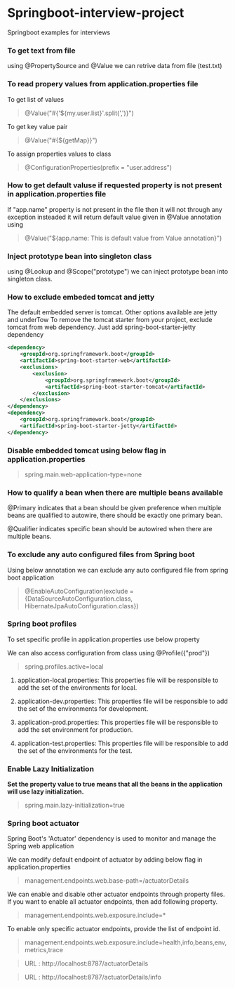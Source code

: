 # Springboot-interview-project
Springboot examples for interviews

### To get text from file 
using @PropertySource and @Value we can retrive data from file (test.txt)

### To read propery values from application.properties file

To get list of values
> @Value("#{'${my.user.list}'.split(',')}")

To get key value pair
> @Value("#{${getMap}}")

To assign properties values to class
> @ConfigurationProperties(prefix = "user.address")

### How to get default valuse if requested property is not present in application.properties file
If "app.name" property is not present in the file then it will not through any exception 
insteaded it will return default value given in @Value annotation using

> @Value("${app.name: This is default value from Value annotation}")

### Inject prototype bean into singleton class
using @Lookup and @Scope("prototype") we can inject prototype bean into singleton class.

### How to exclude embeded tomcat and jetty
The default embedded server is tomcat. Other options available are jetty and underTow
To remove the tomcat starter from your project, exclude tomcat from web dependency. Just add spring-boot-starter-jetty dependency
```xml
<dependency>
	<groupId>org.springframework.boot</groupId>
	<artifactId>spring-boot-starter-web</artifactId>
	<exclusions>
		<exclusion>
			<groupId>org.springframework.boot</groupId>
			<artifactId>spring-boot-starter-tomcat</artifactId>
		</exclusion>
	</exclusions>
</dependency>
<dependency>
    <groupId>org.springframework.boot</groupId>
    <artifactId>spring-boot-starter-jetty</artifactId>
</dependency>
```

### Disable embedded tomcat using below flag in application.properties
> spring.main.web-application-type=none

### How to qualify a bean when there are multiple beans available
@Primary indicates that a bean should be given preference when multiple beans are qualified to autowire, there should be exactly one primary bean.

@Qualifier indicates specific bean should be autowired when there are multiple beans.

### To exclude any auto configured files from Spring boot
Using below annotation we can exclude any auto configured file from spring boot application

> @EnableAutoConfiguration(exclude = {DataSourceAutoConfiguration.class, HibernateJpaAutoConfiguration.class})

### Spring boot profiles
To set specific profile in application.properties use below property

We can also access configuration from class using  @Profile({"prod"})

> spring.profiles.active=local

1. application-local.properties: This properties file will be responsible to add the set of the environments for local.

2. application-dev.properties: This properties file will be responsible to add the set of the environments for development.

3. application-prod.properties: This properties file will be responsible to add the set environment for production.

4. application-test.properties: This properties file will be responsible to add the set of the environments for the test.

### Enable Lazy Initialization
**Set the property value to true means that all the beans in the application will use lazy initialization.**
> spring.main.lazy-initialization=true

### Spring boot actuator
Spring Boot's 'Actuator' dependency is used to monitor and manage the Spring web application

We can modify default endpoint of actuator by adding below flag in application.properties
> management.endpoints.web.base-path=/actuatorDetails

We can enable and disable other actuator endpoints through property files. 
If you want to enable all actuator endpoints, then add following property.
> management.endpoints.web.exposure.include=*

To enable only specific actuator endpoints, provide the list of endpoint id.
> management.endpoints.web.exposure.include=health,info,beans,env,metrics,trace

> URL : http://localhost:8787/actuatorDetails

> URL : http://localhost:8787/actuatorDetails/info
